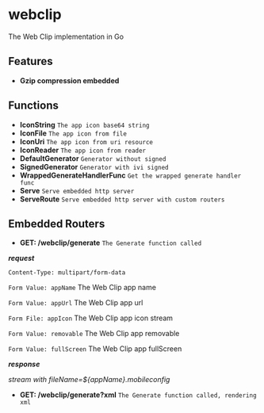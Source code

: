 # webclip
The Web Clip implementation in Go

Features
---
- **Gzip compression embedded**

Functions
---
- **IconString** `The app icon base64 string`
- **IconFile** `The app icon from file`
- **IconUri** `The app icon from uri resource`
- **IconReader** `The app icon from reader`
- **DefaultGenerator** `Generator without signed`
- **SignedGenerator** `Generator with ivi signed`
- **WrappedGenerateHandlerFunc** `Get the wrapped generate handler func`
- **Serve** `Serve embedded http server`
- **ServeRoute** `Serve embedded http server with custom routers`

Embedded Routers
---

- **GET: /webclip/generate** `The Generate function called`

**_request_**

`Content-Type: multipart/form-data`

`Form Value: appName` The Web Clip app name

`Form Value: appUrl` The Web Clip app url

`Form File: appIcon` The Web Clip app icon stream

`Form Value: removable` The Web Clip app removable

`Form Value: fullScreen` The Web Clip app fullScreen

**_response_**

*stream with fileName=${appName}.mobileconfig*

- **GET: /webclip/generate?xml** `The Generate function called, rendering xml`